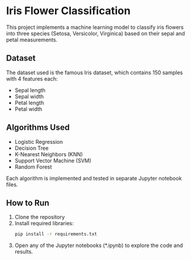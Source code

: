 # Iris Flower Classification

This project implements a machine learning model to classify iris flowers into three species (Setosa, Versicolor, Virginica) based on their sepal and petal measurements.

## Dataset

The dataset used is the famous Iris dataset, which contains 150 samples with 4 features each:
- Sepal length
- Sepal width
- Petal length
- Petal width

## Algorithms Used

- Logistic Regression
- Decision Tree
- K-Nearest Neighbors (KNN)
- Support Vector Machine (SVM)
- Random Forest

Each algorithm is implemented and tested in separate Jupyter notebook files.

## How to Run

1. Clone the repository
2. Install required libraries:
   ```bash
   pip install -r requirements.txt
3. Open any of the Jupyter notebooks (*.ipynb) to explore the code and results.

